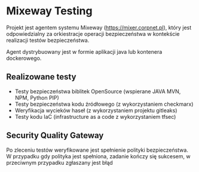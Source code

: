 # Mixeway Testing
Projekt jest agentem systemu Mixeway (https://mixer.corpnet.pl), który jest odpowiedzialny za orkiestracje operacji 
bezpieczeństwa w kontekście realizacji testów bezpieczeństwa.

Agent dystrybuowany jest w formie aplikacji java lub kontenera dockerowego.

## Realizowane testy
* Testy bezpieczeństwa biblitek OpenSource (wspierane JAVA MVN, NPM, Python PIP)
* Testy bezpieczeństwa kodu źródłowego (z wykorzystaniem checkmarx)
* Weryfikacja wycieków haseł (z wykorzystaniem projektu gitleaks)
* Testy kodu IaC (infrastructure as a code z wykorzystaniem tfsec)

## Security Quality Gateway
Po zleceniu testów weryfikowane jest spełnienie polityki bezpieczeństwa. W przypadku gdy polityka jest spełniona, zadanie 
kończy się sukcesem, w przeciwnym przypadku zgłaszany jest błąd 